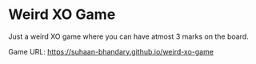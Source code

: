# Weird XO Game

Just a weird XO game where you can have atmost 3 marks on the board.

Game URL: https://suhaan-bhandary.github.io/weird-xo-game

